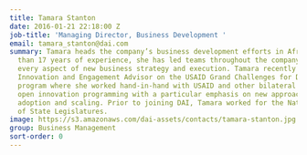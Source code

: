 ```yaml
---
title: Tamara Stanton
date: 2016-01-21 22:18:00 Z
job-title: 'Managing Director, Business Development '
email: tamara_stanton@dai.com
summary: Tamara heads the company’s business development efforts in Africa. With more
  than 17 years of experience, she has led teams throughout the company to support
  every aspect of new business strategy and execution. Tamara recently served as the
  Innovation and Engagement Advisor on the USAID Grand Challenges for Development
  program where she worked hand-in-hand with USAID and other bilateral donors to develop
  open innovation programming with a particular emphasis on new approaches to improve
  adoption and scaling. Prior to joining DAI, Tamara worked for the National Conference
  of State Legislatures.
image: https://s3.amazonaws.com/dai-assets/contacts/tamara-stanton.jpg
group: Business Management
sort-order: 0
---
```


